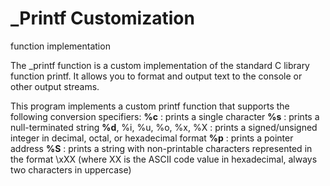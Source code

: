  _Printf Customization
=====
function implementation

The _printf function is a custom implementation of the standard C library function printf. It allows you to format and output text to the console or other output streams.

This program implements a custom printf function that supports the following conversion specifiers:
**%c** : prints a single character
**%s** : prints a null-terminated string
**%d**, %i, %u, %o, %x, %X : prints a signed/unsigned integer in decimal, octal, or hexadecimal format
**%p** : prints a pointer address
**%S** : prints a string with non-printable characters represented in the format \xXX (where XX is the ASCII code value in hexadecimal, always two characters in uppercase)
